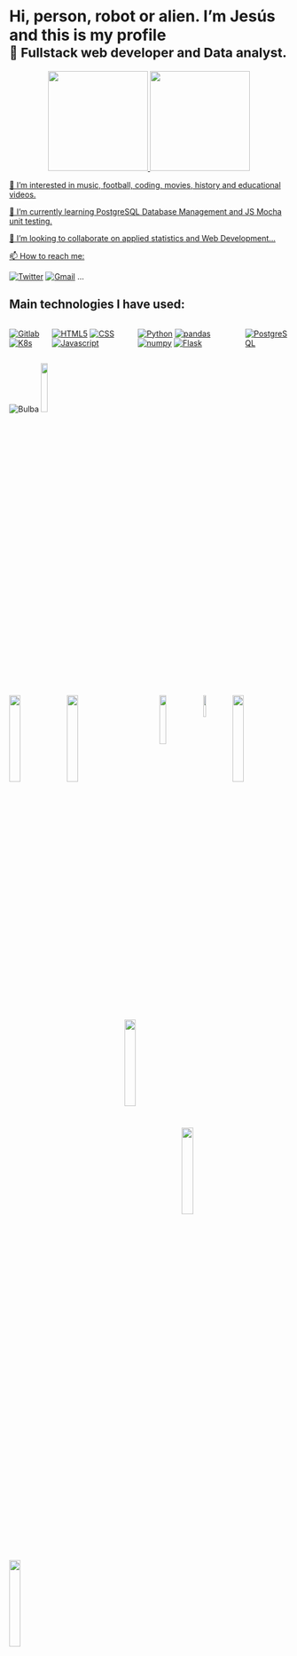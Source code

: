 <h1>Hi, person, robot or alien. I’m Jesús and this is my profile <br> <sub>👋 Fullstack web developer and Data analyst.</sub></h1>


<div align="center">
  <a href="https://github.com/jjesus-bautista-garcia">
  <img height="180em" src="https://github-readme-stats.vercel.app/api?username=jjesus-bautista-garcia&show_icons=true&theme=algolia&include_all_commits=true&count_private=true"/>
  <img height="180em" src="https://github-readme-stats.vercel.app/api/top-langs/?username=jjesus-bautista-garcia&layout=compact&langs_count=7&theme=algolia"/>
</div>

<p>👀 I’m interested in music, football, coding, movies, history and educational videos.</p>
<p>🌱 I’m currently learning PostgreSQL Database Management and JS Mocha unit testing.</p>
<p>💞️ I’m looking to collaborate on applied statistics and Web Development...</p>
<p>📫 How to reach me: </p>

[![Twitter](https://img.shields.io/badge/@JJesusBautista-FFFFFF?style=flat-square&logo=twitter&logoColor=00acee)](https://twitter.com/jjesusbautista)
[![Gmail](https://img.shields.io/badge/Gmail-FFFFFF?style=flat-square&logo=gmail&logoColor=BB001B)](mailto:jjesus.bautistag95@gmail.com)
...

## Main technologies I have used:
<div style="display: flex">
  
  [![Gitlab](https://img.shields.io/badge/Pirelli_Gitlab-FFFFFF?style=flat-square&logo=gitlab&logoColor=d05525)](https://about.gitlab.com/)
  [![K8s](https://img.shields.io/badge/Kubernetes-FFFFFF?style=flat-square&logo=kubernetes&logoColor=326ce5)](https://kubernetes.io/)
  
  [![HTML5](https://img.shields.io/badge/HTML-FFFFFF?style=flat-square&logo=html5&logoColor=E34F26)](https://developer.mozilla.org/es/docs/Web/HTML)
  [![CSS](https://img.shields.io/badge/CSS-1572B6?style=flat-square&logo=CSS3&logoColor=ffffff)](https://developer.mozilla.org/en-US/docs/Web/CSS)
  [![Javascript](https://img.shields.io/badge/Javascript-000000?style=flat-square&logo=javascript&logoColor=F7DF1E)](https://developer.mozilla.org/en-US/docs/Web/JavaScript)
  
  [![Python](https://img.shields.io/badge/Python-3670A0?style=flat-square&logo=python&logoColor=ffdd54)](https://www.python.org/)
  [![pandas](https://img.shields.io/badge/pandas-130654?style=flat-square&logo=pandas&logoColor=ffdd54)]([https://www.python.org/](https://pandas.pydata.org/))
  [![numpy](https://img.shields.io/badge/numpy-013243?style=flat-square&logo=numpy&logoColor=e9ecf5)](https://numpy.org/)
  [![Flask](https://img.shields.io/badge/flask-eaeaea?style=flat-square&logo=flask&logoColor=0F0E0E)](https://flask.palletsprojects.com/en/2.2.x/)
  
  [![PostgreSQL](https://img.shields.io/badge/PostgreSQL-212121?style=flat-square&logo=postgresql&logoColor=2b6da3)](https://www.postgresql.org/)

</div>

<!--Imagenes pokemon-->
![Bulba](https://user-images.githubusercontent.com/40780814/200102214-26cec347-ba8f-4c53-b4df-97104b7e6aaa.png)
<img src="https://archives.bulbagarden.net/media/upload/archive/7/7c/20100424195401%21Spr_4d_001_s.png" width="15%">
<!--Ejemplos derecha-->
<img src="https://media.tenor.com/GyjFwPoRY1QAAAAi/pokemon-shiny.gif" align="right" width="20%">
<img src="https://media.tenor.com/3RhazoJ8ML8AAAAi/shiny-furfrou.gif" align="right" width="10%">
<img src="https://media.tenor.com/jwHkGGFNoH8AAAAi/shiny-charmander-pokemon.gif" align="right" width="15%">
<!--Ejemplos izquierda-->
<img src="https://media.tenor.com/dXW7-vrlteEAAAAi/shiny-caterpie-pokemon.gif" align="left" width="20%">
<img src="https://media.tenor.com/5fpoaA8DsO8AAAAi/shiny-butterfree-butterfly.gif" align="left" width="20%">
<img src="https://media.tenor.com/ek_XDln2ijIAAAAi/rapidash-shiny.gif" align="left" width="20%">
<!--Ejemplos centro-->
<img src="https://media.tenor.com/Qtcu3vusxAQAAAAC/cramorant-swallow.gif" align="center" width="20%">
<img src="https://media.tenor.com/n9UtgYJ8azkAAAAC/pokemon-shiny.gif" align="center" width="20%">


<!---
jjesus-bautista-garcia/jjesus-bautista-garcia is a ✨ special ✨ repository because its `README.md` (this file) appears on your GitHub profile.
You can click the Preview link to take a look at your changes.
--->
